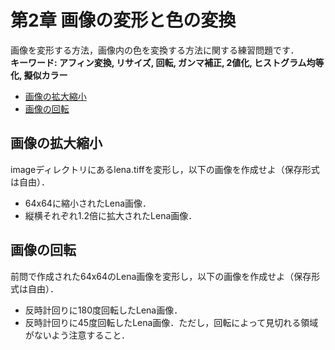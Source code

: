 # 第2章 画像の変形と色の変換

画像を変形する方法，画像内の色を変換する方法に関する練習問題です．   
__キーワード: アフィン変換, リサイズ, 回転, ガンマ補正, 2値化, ヒストグラム均等化, 擬似カラー__

- [画像の拡大縮小](#resize)
- [画像の回転](#rotation)

## <a name ="resize">画像の拡大縮小
imageディレクトリにあるlena.tiffを変形し，以下の画像を作成せよ（保存形式は自由）．  
- 64x64に縮小されたLena画像．
- 縦横それぞれ1.2倍に拡大されたLena画像．

## <a name ="rotation">画像の回転
前問で作成された64x64のLena画像を変形し，以下の画像を作成せよ（保存形式は自由）．  
- 反時計回りに180度回転したLena画像．
- 反時計回りに45度回転したLena画像．ただし，回転によって見切れる領域がないよう注意すること．
